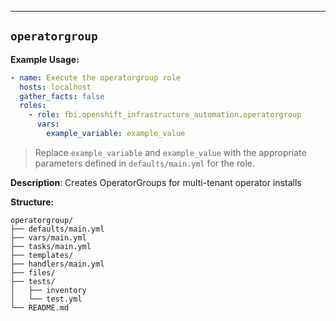 ---

## `operatorgroup`

**Example Usage:**

```yaml
- name: Execute the operatorgroup role
  hosts: localhost
  gather_facts: false
  roles:
    - role: fbi.openshift_infrastructure_automation.operatorgroup
      vars:
        example_variable: example_value
```

> Replace `example_variable` and `example_value` with the appropriate parameters defined in `defaults/main.yml` for the role.


**Description**: Creates OperatorGroups for multi-tenant operator installs

**Structure:**
```
operatorgroup/
├── defaults/main.yml
├── vars/main.yml
├── tasks/main.yml
├── templates/
├── handlers/main.yml
├── files/
├── tests/
│   ├── inventory
│   └── test.yml
└── README.md
```